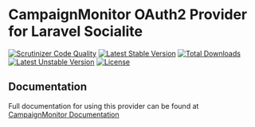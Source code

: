 # CampaignMonitor OAuth2 Provider for Laravel Socialite

[![Scrutinizer Code Quality](https://img.shields.io/scrutinizer/g/SocialiteProviders/CampaignMonitor.svg?style=flat-square)](https://scrutinizer-ci.com/g/SocialiteProviders/CampaignMonitor/?branch=master)
[![Latest Stable Version](https://img.shields.io/packagist/v/socialiteproviders/campaignmonitor.svg?style=flat-square)](https://packagist.org/packages/socialiteproviders/campaignmonitor)
[![Total Downloads](https://img.shields.io/packagist/dt/socialiteproviders/campaignmonitor.svg?style=flat-square)](https://packagist.org/packages/socialiteproviders/campaignmonitor)
[![Latest Unstable Version](https://img.shields.io/packagist/vpre/socialiteproviders/campaignmonitor.svg?style=flat-square)](https://packagist.org/packages/socialiteproviders/campaignmonitor)
[![License](https://img.shields.io/packagist/l/socialiteproviders/campaignmonitor.svg?style=flat-square)](https://packagist.org/packages/socialiteproviders/campaignmonitor)

## Documentation

Full documentation for using this provider can be found at [CampaignMonitor Documentation](http://socialiteproviders.github.io/providers/campaignmonitor/)
